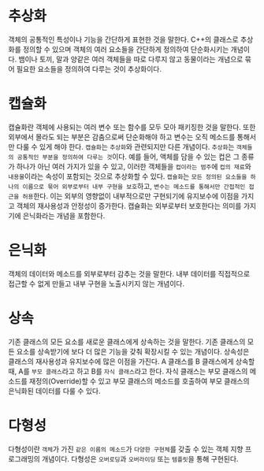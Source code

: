 # 추상화
객체의 공통적인 특성이나 기능을 간단하게 표현한 것을 말한다. C++의 클래스로 추상화를 정의할 수 있으며 객체의 여러 요소들을 간단하게 정의하여 단순화시키는 개념이다. 뱀이나 토끼, 말과 양같은 여러 객체들을 따로 다루지 않고 동물이라는 개념으로 묶어 필요한 요소들을 정의하여 다루는 것이 추상화이다.
# 캡슐화
캡슐화란 객체에 사용되는 여러 변수 또는 함수를 모두 모아 패키징한 것을 말한다. 또한 외부에서 몰라도 되는 부분은 감춤으로써 단순화해야 하고 변수는 오직 메소드를 통해서만 다룰 수 있게 해야 한다. `캡슐화`는 `추상화`와 관련되지만 다른 개념이다. `추상화`는 `객체들의 공통적인 부분을 정의하여 다루는 것`이다. 예를 들어, 액체를 담을 수 있는 컵은 그 종류가 하나가 아닌 여러 가지가 있을 수 있고, 이러한 객체들을 `컵이라는 범주`에 `컵의 재료`와 `내용물`이라는 속성이 포함되는 것으로 추상화할 수 있다. `캡슐화`는 `모든 정의된 요소들을 하나의 이름으로 묶어 외부로부터 내부 구현을 보호`하고, `변수는 메소드를 통해서만 간접적인 접근을 허용`한다. 이는 외부의 영향없이 내부적으로만 구현되기에 유지보수에 이점을 가지고 객체의 재사용성과 안정성이 증가한다. 캡슐화는 외부로부터 보호한다는 의미를 가지기에 은닉화라는 개념을 포함한다.
# 은닉화
객체의 데이터와 메소드를 외부로부터 감추는 것을 말한다. 내부 데이터를 직접적으로 접근할 수 없게 만들고 내부 구현을 노출시키지 않는 개념이다.
# 상속
기존 클래스의 모든 요소를 새로운 클래스에게 상속하는 것을 말한다. 기존 클래스의 모든 요소를 상속받기에 보다 더 많은 기능을 갖춰 확장시킬 수 있는 개념이다. 상속성은 클래스의 재사용성과 유지보수에 많은 이점을 가진다. A 클래스를 B 클래스에게 상속할 때, A를 `부모 클래스`라고 하고 B를 `자식 클래스`라고 한다. 자식 클래스는 부모 클래스의 메소드를 재정의(Override)할 수 있고 부모 클래스의 메소드를 호출하여 부모 클래스의 은닉화된 데이터를 다룰 수 있다.
# 다형성
다형성이란 `객체`가 가진 `같은 이름의 메소드`가 `다양한 구현체`를 갖출 수 있는 객체 지향 프로그래밍의 개념이다. 다형성은 `오버로딩`과 `오버라이딩` 또는 `템플릿`을 통해 구현된다.